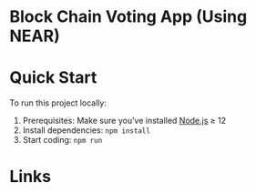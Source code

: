 Block Chain Voting App (Using NEAR)
==================

Quick Start
===========

To run this project locally:

1. Prerequisites: Make sure you've installed [Node.js] ≥ 12
2. Install dependencies: `npm install`
3. Start coding: `npm run`


Links
=====
  [create-near-app]: https://github.com/near/create-near-app
  [Node.js]: https://nodejs.org/en/download/package-manager/
  [NEAR accounts]: https://docs.near.org/docs/concepts/account
